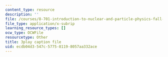 ```yaml
---
content_type: resource
description: ''
file: /courses/8-701-introduction-to-nuclear-and-particle-physics-fall-2020/ecdb04d3547c577581198057aa332ace_9QPqYAr-Zsc.vtt
file_type: application/x-subrip
learning_resource_types: []
ocw_type: OCWFile
resourcetype: Other
title: 3play caption file
uid: ecdb04d3-547c-5775-8119-8057aa332ace
---
```

